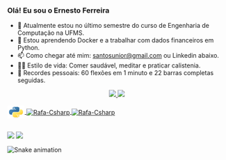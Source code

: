 ### Olá! Eu sou o Ernesto Ferreira


- 🔭 Atualmente estou no último semestre do curso de Engenharia de Computação na UFMS.
- 🌱 Estou aprendendo Docker e a trabalhar com dados financeiros em Python.
- 📫 Como chegar até mim: santosunior@gmail.com ou Linkedin abaixo.
- 🤸‍♂️ Estilo de vida: Comer saudável, meditar e praticar calistenia.
- 🥇 Recordes pessoais: 60 flexões em 1 minuto e 22 barras completas seguidas.

<div align="center">
  <a href="https://github.com/ernestojr-7">
  <img height="180em" src="https://github-readme-stats.vercel.app/api?username=ernestojr-7&show_icons=true&theme=dark&include_all_commits=true&count_private=true"/>
  <img height="180em" src="https://github-readme-stats.vercel.app/api/top-langs/?username=ernestojr-7&layout=compact&langs_count=7&theme=dark"/>
</div>
<div style="display: inline_block"><br>
  <img align="center" alt="Rafa-Python" height="30" width="40" src="https://raw.githubusercontent.com/devicons/devicon/master/icons/python/python-original.svg">
  <img align="center" alt="Rafa-Csharp" height="30" width="40" src="https://cdn.jsdelivr.net/gh/devicons/devicon/icons/c/c-original.svg" />
  <img align="center" alt="Rafa-Csharp" height="30" width="40" src="https://cdn.jsdelivr.net/gh/devicons/devicon/icons/cplusplus/cplusplus-original.svg" />

</div>
  
  ##
 
<div> 
</a> 
  <a href = "mailto:santosunior@gmail.com"><img src="https://img.shields.io/badge/-Gmail-%23333?style=for-the-badge&logo=gmail&logoColor=white" target="_blank"></a>
  <a href="https://www.linkedin.com/in/ernesto-ferreira-dos-santos-junior-650ab1229" target="_blank"><img src="https://img.shields.io/badge/-LinkedIn-%230077B5?style=for-the-badge&logo=linkedin&logoColor=white" target="_blank"></a> 
 
  ![Snake animation](https://github.com/ernestojr-7/ernestojr-7/blob/output/github-contribution-grid-snake.svg)
 
</div>
